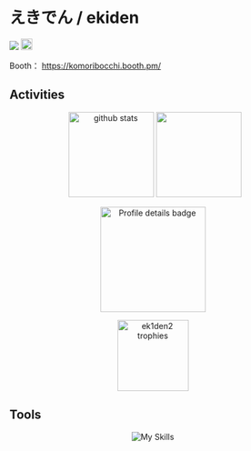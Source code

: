 # えきでん / ekiden

<p align="left">
  <a href="https://github.com/ek1den2"><img src="https://komarev.com/ghpvc/?username=ek1den2" /></a>
  <a href="https://x.com/ek1den2"><img height="20" src="https://img.shields.io/twitter/follow/ek1den2?style=flat&logo=X" /></a> 
</p>

Booth：
https://komoribocchi.booth.pm/

## Activities

<p align="center">
  <img alt="github stats" height="150px" src="https://github-readme-stats.vercel.app/api?username=ek1den2&count_private=true&show_icons=true&custom_title=GitHub%20Stats&theme=great-gatsby&bg_color=222222&hide_border=true" />
  <img height="150px" src="https://github-readme-activity-graph.vercel.app/graph?username=ek1den2&bg_color=222222&color=ffb74d&line=ffd95b&point=ffa726&area=true&radius=14&area_color=ffd95b&hide_title=true&days=20&hide_border=true" />
</p>

<p align="center">
  <img height="185px" src="http://github-profile-summary-cards.vercel.app/api/cards/profile-details?username=ek1den2&theme=gruvbox" alt="Profile details badge"/>
</p>

<p align="center">
  <img height="125px" src="https://github-profile-trophy.vercel.app/?username=ek1den2&theme=onedark&row=1&column=6&no-frame=true&rank=-?,-C" alt="ek1den2 trophies"/>
</p>


## Tools

<p align="center">
  <img src="https://skillicons.dev/icons?i=python,blender,unity,anaconda,pytorch,opencv,vscode,pycharm,photoshop,cpp,git,github,unrealengine,docker,notion,ubuntu,latex&theme=dark" alt="My Skills" />
</p>
